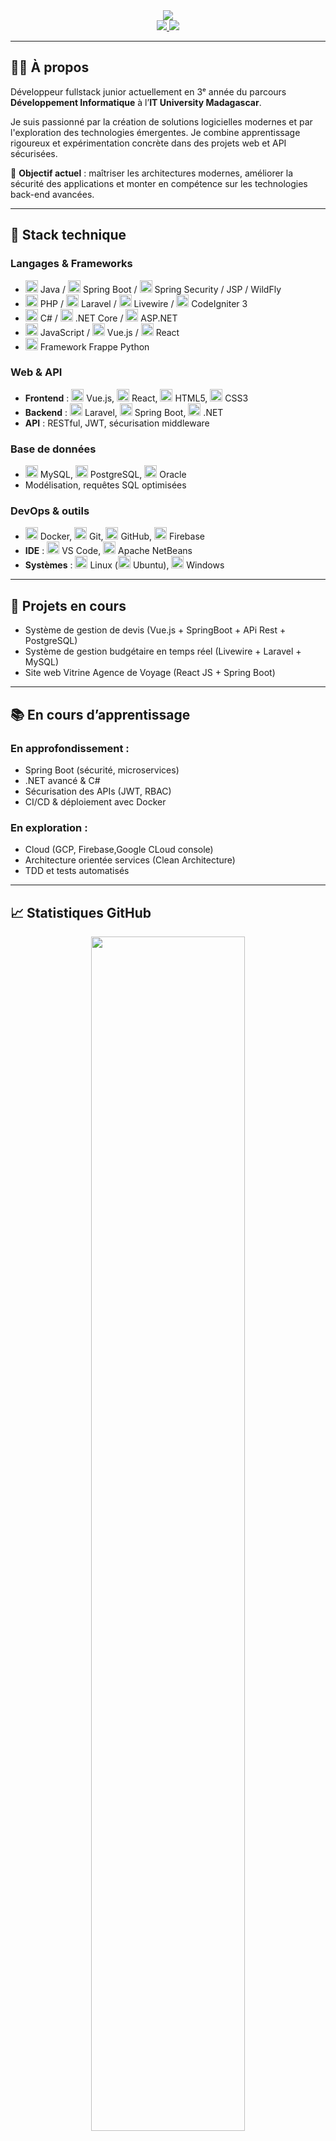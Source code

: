 <!-- Header animé -->
<div align="center">
  <img src="https://capsule-render.vercel.app/api?type=waving&color=0:2b5797,100:1e3c72&height=280&section=header&text=Ny%20Antsa%20RATOVONANDRASANA&fontSize=40&fontColor=fff&animation=fadeIn&fontAlignY=38&desc=Développeur%20Fullstack%20Junior%20|%20IT%20University%20Madagascar&descAlignY=51&descAlign=50" />
</div>

<!-- Statut & vues -->
<div align="center">
  <a href="https://github.com/antsamadagascar">
    <img src="https://img.shields.io/github/followers/antsamadagascar?label=Followers&style=for-the-badge&color=2b5797" />
  </a>
  <img src="https://komarev.com/ghpvc/?username=antsamadagascar&style=for-the-badge&color=2b5797" />
</div>

---

## 👨‍💻 À propos

Développeur fullstack junior actuellement en 3ᵉ année du parcours **Développement Informatique** à l’**IT University Madagascar**.

Je suis passionné par la création de solutions logicielles modernes et par l'exploration des technologies émergentes. Je combine apprentissage rigoureux et expérimentation concrète dans des projets web et API sécurisées.

🎯 **Objectif actuel** : maîtriser les architectures modernes, améliorer la sécurité des applications et monter en compétence sur les technologies back-end avancées.

---

## 🧰 Stack technique

### Langages & Frameworks
- <img src="https://skillicons.dev/icons?i=java" width="20"/> Java / <img src="https://skillicons.dev/icons?i=spring" width="20"/> Spring Boot / <img src="https://skillicons.dev/icons?i=spring" width="20"/> Spring Security / JSP / WildFly
- <img src="https://skillicons.dev/icons?i=php" width="20"/> PHP / <img src="https://skillicons.dev/icons?i=laravel" width="20"/> Laravel / <img src="https://skillicons.dev/icons?i=livewire" width="20"/> Livewire / <img src="https://skillicons.dev/icons?i=codeigniter" width="20"/> CodeIgniter 3
- <img src="https://skillicons.dev/icons?i=cs" width="20"/> C# / <img src="https://skillicons.dev/icons?i=dotnet" width="20"/> .NET Core / <img src="https://skillicons.dev/icons?i=dotnet" width="20"/> ASP.NET
- <img src="https://skillicons.dev/icons?i=js" width="20"/> JavaScript / <img src="https://skillicons.dev/icons?i=vue" width="20"/> Vue.js / <img src="https://skillicons.dev/icons?i=react" width="20"/> React
- <img src="https://skillicons.dev/icons?i=python" width="20"/> Framework Frappe Python

### Web & API
- **Frontend** : <img src="https://skillicons.dev/icons?i=vue" width="20"/> Vue.js, <img src="https://skillicons.dev/icons?i=react" width="20"/> React, <img src="https://skillicons.dev/icons?i=html" width="20"/> HTML5, <img src="https://skillicons.dev/icons?i=css" width="20"/> CSS3
- **Backend** : <img src="https://skillicons.dev/icons?i=laravel" width="20"/> Laravel, <img src="https://skillicons.dev/icons?i=spring" width="20"/> Spring Boot, <img src="https://skillicons.dev/icons?i=dotnet" width="20"/> .NET
- **API** : RESTful, JWT, sécurisation middleware

### Base de données
- <img src="https://skillicons.dev/icons?i=mysql" width="20"/> MySQL, <img src="https://skillicons.dev/icons?i=postgresql" width="20"/> PostgreSQL, <img src="https://cdn.jsdelivr.net/gh/devicons/devicon/icons/oracle/oracle-original.svg" width="20"/> Oracle
- Modélisation, requêtes SQL optimisées

### DevOps & outils
- <img src="https://skillicons.dev/icons?i=docker" width="20"/> Docker, <img src="https://skillicons.dev/icons?i=git" width="20"/> Git, <img src="https://skillicons.dev/icons?i=github" width="20"/> GitHub, <img src="https://skillicons.dev/icons?i=firebase" width="20"/> Firebase
- **IDE** : <img src="https://skillicons.dev/icons?i=vscode" width="20"/> VS Code, <img src="https://cdn.jsdelivr.net/gh/devicons/devicon/icons/apache/apache-original.svg" width="20"/> Apache NetBeans
- **Systèmes** : <img src="https://skillicons.dev/icons?i=linux" width="20"/> Linux (<img src="https://skillicons.dev/icons?i=ubuntu" width="20"/> Ubuntu), <img src="https://skillicons.dev/icons?i=windows" width="20"/> Windows

---

## 🚧 Projets en cours

- Système de gestion de devis (Vue.js + SpringBoot + APi Rest + PostgreSQL)
- Système de gestion budgétaire en temps réel (Livewire + Laravel + MySQL)
- Site web Vitrine Agence de Voyage (React JS + Spring Boot)

---

## 📚 En cours d’apprentissage

### En approfondissement :
- Spring Boot (sécurité, microservices)
- .NET avancé & C#
- Sécurisation des APIs (JWT, RBAC)
- CI/CD & déploiement avec Docker

### En exploration :
- Cloud (GCP, Firebase,Google CLoud console)
- Architecture orientée services (Clean Architecture)
- TDD et tests automatisés

---

## 📈 Statistiques GitHub

<div align="center">
  
  <!-- Statistiques générales -->
  <img src="https://github-readme-stats-sigma-five.vercel.app/api?username=antsamadagascar&show_icons=true&count_private=true&theme=blue-green&hide_border=false&title_color=2b5797&icon_color=1e3c72&text_color=ffffff&bg_color=0d1117" width="70%" />
  
  <br><br>

  <!-- Langages les plus utilisés -->
  <img src="https://github-readme-stats-sigma-five.vercel.app/api/top-langs/?username=antsamadagascar&layout=compact&theme=blue-green&hide_border=false&title_color=2b5797&text_color=ffffff&bg_color=0d1117" width="70%" />
  
  <br><br>

  <!-- Streak GitHub -->
  <img src="https://github-readme-streak-stats.herokuapp.com/?user=antsamadagascar&theme=blue-green&hide_border=false&ring=2b5797&fire=1e3c72&currStreakLabel=2b5797&background=0d1117" width="70%" />

</div>

## 📬 Me contacter

<div align="center">
  <a href="mailto:antsamadagascar@gmail.com">
    <img src="https://img.shields.io/badge/Gmail-D14836?style=for-the-badge&logo=gmail&logoColor=white" />
  </a>
  <a href="https://www.linkedin.com/in/aina-ny-antsa-ratovonandrasana">
    <img src="https://img.shields.io/badge/LinkedIn-0A66C2?style=for-the-badge&logo=linkedin&logoColor=white" />
  </a>
  <a href="https://github.com/antsamadagascar">
    <img src="https://img.shields.io/badge/GitHub-181717?style=for-the-badge&logo=github&logoColor=white" />
  </a>
</div>

---

<!-- Footer -->
<div align="center">
  <img src="https://capsule-render.vercel.app/api?type=waving&color=0:2b5797,100:1e3c72&height=120&section=footer" />
</div>

<p align="center"><em>Ouvert aux opportunités de stage, aux projets open source ou à des échanges techniques enrichissants.</em></p>
